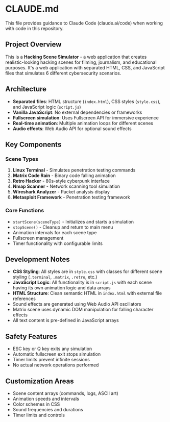 # CLAUDE.md

This file provides guidance to Claude Code (claude.ai/code) when working with code in this repository.

## Project Overview

This is a **Hacking Scene Simulator** - a web application that creates realistic-looking hacking scenes for filming, journalism, and educational purposes. It's a web application with separated HTML, CSS, and JavaScript files that simulates 6 different cybersecurity scenarios.

## Architecture

- **Separated files**: HTML structure (`index.html`), CSS styles (`style.css`), and JavaScript logic (`script.js`)
- **Vanilla JavaScript**: No external dependencies or frameworks
- **Fullscreen simulation**: Uses Fullscreen API for immersive experience
- **Real-time animation**: Multiple animation loops for different scenes
- **Audio effects**: Web Audio API for optional sound effects

## Key Components

### Scene Types
1. **Linux Terminal** - Simulates penetration testing commands
2. **Matrix Code Rain** - Binary code falling animation
3. **Retro Hacker** - 80s-style cyberpunk interface
4. **Nmap Scanner** - Network scanning tool simulation
5. **Wireshark Analyzer** - Packet analysis display
6. **Metasploit Framework** - Penetration testing framework

### Core Functions
- `startScene(sceneType)` - Initializes and starts a simulation
- `stopScene()` - Cleanup and return to main menu
- Animation intervals for each scene type
- Fullscreen management
- Timer functionality with configurable limits

## Development Notes

- **CSS Styling**: All styles are in `style.css` with classes for different scene styling (`.terminal`, `.matrix`, `.retro`, etc.)
- **JavaScript Logic**: All functionality is in `script.js` with each scene having its own animation logic and data arrays
- **HTML Structure**: Clean semantic HTML in `index.html` with external file references
- Sound effects are generated using Web Audio API oscillators
- Matrix scene uses dynamic DOM manipulation for falling character effects
- All text content is pre-defined in JavaScript arrays

## Safety Features

- ESC key or Q key exits any simulation
- Automatic fullscreen exit stops simulation
- Timer limits prevent infinite sessions
- No actual network operations performed

## Customization Areas

- Scene content arrays (commands, logs, ASCII art)
- Animation speeds and intervals
- Color schemes in CSS
- Sound frequencies and durations
- Timer limits and controls